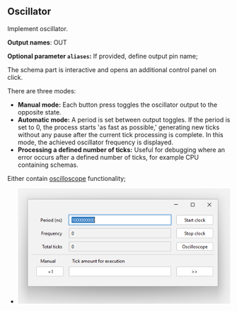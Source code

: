 ## Oscillator

Implement oscillator.

**Output names**: OUT

**Optional parameter `aliases`:** If provided, define output pin name;

The schema part is interactive and opens an additional control panel on click.

There are three modes:

- **Manual mode:** Each button press toggles the oscillator output to the opposite state.
- **Automatic mode:** A period is set between output toggles. If the period is set to 0, the process starts 'as fast as possible,' generating new ticks without any
  pause after the current tick processing is complete. In this mode, the achieved oscillator frequency is displayed.
- **Processing a defined number of ticks:** Useful for debugging where an error occurs after a defined number of ticks, for example CPU containing schemas.

Either contain [oscilloscope](OSCILLOSCOPE.md) functionality;

- ![img.png](img/img.png)

